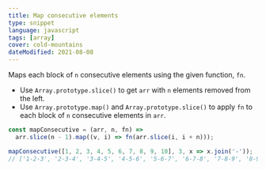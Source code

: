 ```yaml
---
title: Map consecutive elements
type: snippet
language: javascript
tags: [array]
cover: cold-mountains
dateModified: 2021-08-08
---
```


Maps each block of `n` consecutive elements using the given function, `fn`.

- Use `Array.prototype.slice()` to get `arr` with `n` elements removed from the left.
- Use `Array.prototype.map()` and `Array.prototype.slice()` to apply `fn` to each block of `n` consecutive elements in `arr`.

```js
const mapConsecutive = (arr, n, fn) =>
  arr.slice(n - 1).map((v, i) => fn(arr.slice(i, i + n)));

mapConsecutive([1, 2, 3, 4, 5, 6, 7, 8, 9, 10], 3, x => x.join('-'));
// ['1-2-3', '2-3-4', '3-4-5', '4-5-6', '5-6-7', '6-7-8', '7-8-9', '8-9-10'];
```
